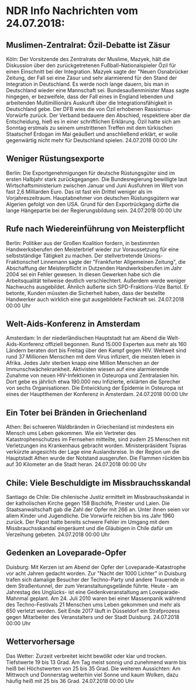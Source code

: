 # NDR Info Nachrichten vom 24.07.2018:


## Muslimen-Zentralrat: Özil-Debatte ist Zäsur
Köln: Der Vorsitzende des Zentralrats der Muslime, Mazyek, hält die Diskussion über den zurückgetretenen Fußball-Nationalspieler Özil für einen Einschnitt bei der Integration. Mazyek sagte der "Neuen Osnabrücker Zeitung, der Fall sei eine Zäsur und sehr alarmierend für den Stand der Integration in Deutschland. Es werde noch lange dauern, bis man in Deutschland wieder eine Mannschaft sei. Bundesaußenminister Maas sagte hingegen, er bezweifele, dass der Fall eines in England lebenden und arbeitenden Multimillionärs Auskunft über die Integrationsfähigkeit in Deutschland gebe. Der DFB wies die von Özil erhobenen Rassismus-Vorwürfe zurück. Der Verband bedauere den Abschied, respektiere aber die Entscheidung, hieß es in einer schriftlichen Erklärung. Özil hatte sich am Sonntag erstmals zu seinem umstrittenen Treffen mit dem türkischen Staatschef Erdogan im Mai geäußert und anschließend erklärt, er wolle gegenwärtig nicht mehr für Deutschland spielen. 24.07.2018 00:00 Uhr 

## Weniger Rüstungsexporte
Berlin: Die Exportgenehmigungen für deutsche Rüstungsgüter sind im ersten Halbjahr stark zurückgegangen. Die Bundesregierung bewilligte laut Wirtschaftsministerium zwischen Januar und Juni Ausfuhren im Wert von fast 2,6 Milliarden Euro. Das ist fast ein Drittel weniger als im Vorjahreszeitraum. Hauptabnehmer von deutschen Rüstungsgütern war Algerien gefolgt von den USA. Grund für den Exportrückgang dürfte die lange Hängepartie bei der Regierungsbildung sein. 24.07.2018 00:00 Uhr 

## Rufe nach Wiedereinführung von Meisterpflicht
Berlin: Politiker aus der Großen Koalition fordern, in bestimmten Handwerksberufen den Meisterbrief wieder zur Voraussetzung für eine selbstständige Tätigkeit zu machen. Der stellvertretende Unions-Fraktionschef Linnemann sagte der "Frankfurter Allgemeinen Zeitung", die Abschaffung der Meisterpflicht in Dutzenden Handwerksberufen im Jahr 2004 sei ein Fehler gewesen. In diesen Gewerken habe sich die Arbeitsqualität teilweise deutlich verschlechtert. Außerdem werde weniger Nachwuchs ausgebildet. Ähnlich äußerte sich SPD-Fraktions-Vize Bartol. Er betonte, Kunden müssten die Sicherheit haben, dass der bestellte Handwerker auch wirklich eine gut ausgebildete Fachkraft sei. 24.07.2018 00:00 Uhr 

## Welt-Aids-Konferenz in Amsterdam
Amsterdam: In der niederländischen Hauptstadt hat am Abend die Welt-Aids-Konferenz offiziell begonnen. Rund 15.000 Experten aus mehr als 160 Ländern beraten dort bis Freitag über den Kampf gegen HIV. Weltweit sind rund 37 Millionen Menschen mit dem Virus infiziert, die meisten leben in Afrika. Jedes Jahr sterben knapp eine Million Menschen an der Immunschwächekrankheit. Aktivisten wiesen auf eine alarmierende Zunahme von neuen HIV-Infektionen in Osteuropa und Zentralasien hin. Dort gebe es jährlich etwa 190.000 neu Infizierte, erklärten die Sprecher von sechs Organisationen. Die Entwicklung der Epidemie in Osteuropa ist eines der Hauptthemen der Konferenz in Amsterdam. 24.07.2018 00:00 Uhr 

## Ein Toter bei Bränden in Griechenland
Athen:	Bei schweren Waldbränden in Griechenland ist mindestens ein Mensch ums Leben gekommen. Wie ein Vertreter des Katastrophenschutzes im Fernsehen mitteilte, sind zudem 25 Menschen mit Verletzungen ins Krankenhaus gebracht worden. Ministerpräsident Tsipras verkürzte angesichts der Lage eine Auslandsreise. In der Region um die Hauptstadt Athen wurde der Notstand ausgerufen. Die Flammen rückten bis auf 30 Kilometer an die Stadt heran. 24.07.2018 00:00 Uhr 

## Chile: Viele Beschuldigte im Missbrauchsskandal
Santiago de Chile: Die chilenische Justiz ermittelt im Missbrauchsskandal in der katholischen Kirche gegen 158 Bischöfe, Priester und Laien. Die Staatsanwaltschaft gab die Zahl der Opfer mit 266 an. Unter ihnen seien vor allem Kinder und Jugendliche. Die Vorwürfe reichen bis ins Jahr 1960 zurück. Der Papst hatte bereits schwere Fehler im Umgang mit dem Missbrauchsskandal eingeräumt und die Gläubigen in Chile dafür um Verzeihung gebeten. 24.07.2018 00:00 Uhr 

## Gedenken an Loveparade-Opfer
Duisburg: Mit Kerzen ist am Abend der Opfer der Loveparade-Katastrophe vor acht Jahren gedacht worden. Zur "Nacht der 1000 Lichter" in Duisburg trafen sich damalige Besucher der Techno-Party und andere Trauernde in dem Straßentunnel, der zum Veranstaltungsgelände führte. Heute - am Jahrestag des Unglücks-  ist eine Gedenkveranstaltung am Loveparade-Mahnmal geplant. Am 24. Juli 2010 waren bei einer Massenpanik während des Techno-Festivals 21 Menschen ums Leben gekommen und mehr als 650 verletzt worden. Seit Ende 2017 läuft in Düsseldorf ein Strafprozess gegen Mitarbeiter des Veranstalters und der Stadt Duisburg. 24.07.2018 00:00 Uhr 

## Wettervorhersage
Das Wetter: Zurzeit verbreitet leicht bewölkt oder klar und trocken. Tiefstwerte 19 bis 13 Grad. Am Tag meist sonnig und zunehmend warm bis heiß bei Höchstwerten von 25 bis 35 Grad. Die weiteren Aussichten: Am Mittwoch und Donnerstag weiterhin viel Sonne und kaum Wolken, dazu häufig heiß mit 25 bis 36 Grad. 24.07.2018 00:00 Uhr 
